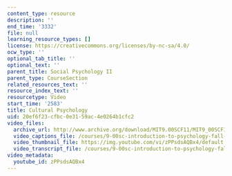 ```yaml
---
content_type: resource
description: ''
end_time: '3332'
file: null
learning_resource_types: []
license: https://creativecommons.org/licenses/by-nc-sa/4.0/
ocw_type: ''
optional_tab_title: ''
optional_text: ''
parent_title: Social Psychology II
parent_type: CourseSection
related_resources_text: ''
resource_index_text: ''
resourcetype: Video
start_time: '2583'
title: Cultural Psychology
uid: 20ef6f23-cfbc-0e31-59ac-4e0264b1cfc2
video_files:
  archive_url: http://www.archive.org/download/MIT9.00SCF11/MIT9_00SCF11_lec23_300k.mp4
  video_captions_file: /courses/9-00sc-introduction-to-psychology-fall-2011/df91fac95020591d9f83b2a84a4b78bf_zPPsdsAQBx4.vtt
  video_thumbnail_file: https://img.youtube.com/vi/zPPsdsAQBx4/default.jpg
  video_transcript_file: /courses/9-00sc-introduction-to-psychology-fall-2011/46c8c064437c4a3b6df77e6f034c35b1_zPPsdsAQBx4.pdf
video_metadata:
  youtube_id: zPPsdsAQBx4
---
```

